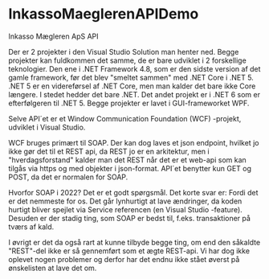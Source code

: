 # InkassoMaeglerenAPIDemo
Inkasso Mægleren ApS API

Der er 2 projekter i den Visual Studio Solution man henter ned. Begge projekter kan fuldkommen det samme, de er bare udviklet i 2 forskellige teknologier. Den ene i .NET Framework 4.8, som er den sidste version af det gamle framework, før det blev "smeltet sammen" med .NET Core i .NET 5. 
.NET 5 er en videreførsel af .NET Core, men man kalder det bare ikke Core længere. I stedet hedder det bare .NET.
Det andet projekt er i .NET 6 som er efterfølgeren til .NET 5.
Begge projekter er lavet i GUI-frameworket WPF.

Selve API´et er et Window Communication Foundation (WCF) -projekt, udviklet i Visual Studio.

WCF bruges primært til SOAP. Der kan dog laves et json endpoint, hvilket jo ikke gør det til et REST api, da REST jo er en arkitektur, men i "hverdagsforstand" kalder man det REST når det er et web-api som kan tilgås via https og med objekter i json-format. API´et benytter kun GET og POST, da det er normalen for SOAP.

Hvorfor SOAP i 2022? Det er et godt spørgsmål. Det korte svar er: Fordi det er det nemmeste for os. Det går lynhurtigt at lave ændringer, da koden hurtigt bliver spejlet via Service referencen (en Visual Studio -feature). Desuden er der stadig ting, som SOAP er bedst til, f.eks. transaktioner på tværs af kald.

I øvrigt er det da også rart at kunne tilbyde begge ting, om end den såkaldte "REST"-del ikke er så gennemført som et ægte REST-api. Vi har dog ikke oplevet nogen problemer og derfor har det endnu ikke stået øverst på ønskelisten at lave det om.
